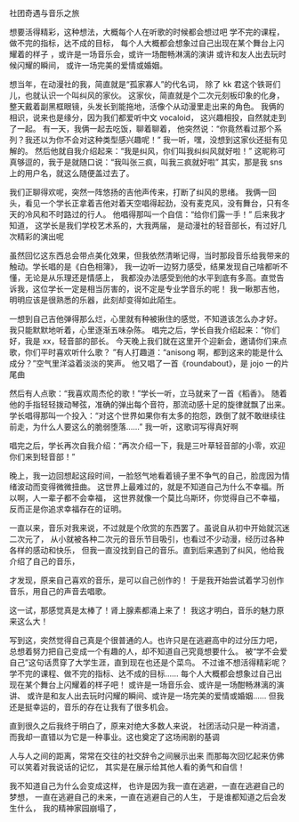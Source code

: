<!--  这个时候的我在动漫社里除了有kk君一个熟人，只有其他一个认识的人
名字叫纠风，一个有刻板印象的二次元男生，
总是戴着黑框眼镜和直到可以拖地的盖头，
认识的机缘巧合好像是因为我们都爱听中文vocaloid

我和他一起去吃饭，聊天的同时
：“你竟然都看过那个系列，我还以为你跟本不会看这种类呢”，
没想到还挺有见解的“
“我是纠风，你们叫我纠纠风就好了？”
“我叫～张三疯，叫我三疯就好了”我用sns的用户名随便盖了过去

一阵悠扬的吉他声，中断了纠风的思绪，我和他回头看了一眼，
花旦下，一个学长，拿着吉他对着天空唱着
没有麦克风没有舞台，只有冬天的冷风和不时路过的行人的熙攘声
”给你们露一手“，他很有自信的说到
我后来才知道他是我们学校艺术系的学长，大我两届，
也是动漫社的轻音部长，有过好几次精彩的演出
不过那都是后话了，

虽然回忆是会美化的，但我依然清晰记得，当时那段音乐给我带来的触动
“一首白色相簿，一张白纸，“随着他的唱着，我努力感受着什么
我居然什么都听不懂，无论是从乐理和情感上，我都没办法感受到对方的水平到底在什么程度
直觉告诉我，这位面前的学长一定是相当厉害的，或许是专业学音乐的吧

在我面前明明应该是很熟悉的吉他对来说居然变得如此陌生，
一想到我居然如此不会弹吉他
心有种被撕裂，不知道该怎么办的感觉，我默默的听着，


“你们好，我是xx，我是轻音部的部长，今天晚上我们就在这里给你们开个迎新会，
邀请你们来点歌，你们平时喜欢什么听歌？”
“anisong啊，都到这来的能是什么成分”有人打趣道
空气里洋溢着淡淡的笑声
“那小零，我点一首歌”
“那就来吧，我就是来给你们唱歌的，你们喜欢什么歌？”
“我喜欢周杰伦的歌”

“那就来听周杰伦的歌吧，周杰伦的歌确实听起来很有感染力，

那是个周杰伦还没出圣诞星的时代，大家还挂着厚厚的滤镜，学校的民谣社甚至还办了个周杰伦专场，
手指轻轻拨动琴弦
准确的弹出每个音符
很有流动感的一曲”稻香“

“对这个世界如果你有太多的抱怨，跌倒了就不敢继续往前走，
为什么人要这么的脆弱堕落”
“请你打开电视看看，多少人，为生命在努力勇敢的走下去，我们是不是该知足，
”珍惜一切就算没有拥有，还记得你说家是唯一的城堡“
”随着稻香河流继续奔跑，微微笑小时候的梦我知道“
”不要哭，让萤火虫带着你逃跑“
”小时候的梦，唯一的依靠“
”回家吧，回到最初的美好“

再次介绍一下，我是三叶草轻音部的小零，欢迎你们来到轻音部


我一脸怒气的看着镜子里不争气的自己
脸庞因为情绪波动而变得微微扭曲
当世界观形成的时候，总会感觉自己被世界牵着鼻子走

这个世界上最难过的，就是不知道自己为什么不幸福。
所以，人一辈子都不会幸福
这个世界就像一个莫比乌斯环
你觉得自己不幸福，反而正是你追求幸福存在的证明
这个世界上并没有什么东西是可以被确定的，因为当你寻找真相的时候，
就注定了找不到真相的

一直以来，音乐对我来说，不过就是个欣赏的东西罢了
倒是也弹过一阵子吉他，可从来没想过，
自己喜欢的歌在自己面前被唱出来的感觉，
不知道为什么，
会令人肾上腺素涌动
虽说自从初中开始就沉迷二次元了，从小就被各种二次元的音乐节目吸引，
从小到大，我一直都很喜欢看动漫，看动漫的过程，我也经历过各种各样的感动和快乐，
但我一直没有找到自己的音乐，直到后来我遇到了纠风，他给我介绍了自己的音乐，
才发现，原来自己喜欢的音乐，其实是可以自己创作的，
我开始尝试着学习自己创作音乐，尝试着用自己的声音去唱歌，
也许这就是音乐的魅力吧，  -->

社团奇遇与音乐之旅

想要活得精彩，这种想法，大概每个人在听歌的时候都会想过吧
学不完的课程，做不完的指标，达不成的目标，
每个人大概都会想象过自己出现在某个舞台上闪耀着的样子
，或许是一场音乐会，或许一场酣畅淋漓的演讲
或许和友人出去玩时候闪耀的瞬间，
或许一场完美的爱情或婚姻。

想当年，在动漫社的我，简直就是“孤家寡人”的代名词，
除了 kk 君这个铁哥们儿，也就认识一个叫纠风的家伙。
这家伙，简直就是个二次元刻板印象的化身，
整天戴着副黑框眼镜，头发长到能拖地，活像个从动漫里走出来的角色。
我俩的相识，说来也是缘分，因为我们都爱听中文 vocaloid，
这兴趣相投，自然就走到了一起。
有一天，我俩一起去吃饭，聊着聊着，
他突然说：“你竟然看过那个系列？我还以为你不会对这种类型感兴趣呢！”
我一听，嘿，没想到这家伙还挺有见解的。
然后他就自我介绍起来：“我是纠风，你们叫我纠纠风就好啦！”
这昵称可真够逗的，我于是就随口说：“我叫张三疯，叫我三疯就好啦”
其实，那是我 sns 上的用户名，就这么随便盖过去了。

我们正聊得欢呢，突然一阵悠扬的吉他声传来，打断了纠风的思绪。
我俩一回头，看见一个学长正拿着吉他对着天空唱得起劲，没有麦克风，没有舞台，只有冬天的冷风和不时路过的行人。
他唱得那叫一个自信：“给你们露一手！”
后来我才知道，
这学长是我们学校艺术系的，大我两届，
是动漫社的轻音部长，有过好几次精彩的演出呢

虽然回忆这东西总会带点美化效果，但我依然清晰记得，当时那段音乐给我带来的触动。学长唱的是《白色相簿》，
我一边听一边努力感受，结果发现自己啥都听不懂，无论是从乐理还是情感上，
我都没办法感受到他的水平到底有多高。直觉告诉我，这位学长一定是相当厉害的，说不定是专业学音乐的呢！
我一瞅那吉他，明明应该是很熟悉的乐器，此刻却变得如此陌生。

一想到自己吉他弹得那么烂，心里就有种被揪住的感觉，不知道该怎么办才好。
我只能默默地听着，心里逐渐五味杂陈。
唱完之后，学长自我介绍起来：“你们好，我是 xx，轻音部的部长。
今天晚上我们就在这里开个迎新会，邀请你们来点歌，你们平时喜欢听什么歌？
”有人打趣道：“anisong 啊，都到这来的能是什么成分？”空气里洋溢着淡淡的笑声。
他又唱了一首《roundabout》，是 jojo 一的片尾曲

然后有人点歌：“我喜欢周杰伦的歌！”学长一听，立马就来了一首《稻香》。
随着他的手指轻轻拨动琴弦，准确的弹出每个音符，那流动感十足的旋律就飘了出来。
学长唱得那叫一个投入：“对这个世界如果你有太多的抱怨，跌倒了就不敢继续往前走，为什么人要这么的脆弱堕落……”
我一听，这歌词写得真好啊

唱完之后，学长再次自我介绍：“再次介绍一下，我是三叶草轻音部的小零，欢迎你们来到轻音部！”

晚上，我一边回想起这段时间，一脸怒气地看着镜子里不争气的自己，脸庞因为情绪波动而变得微微扭曲。
这世界上最难过的，就是不知道自己为什么不幸福。所以啊，人一辈子都不会幸福，
这世界就像一个莫比乌斯环，你觉得自己不幸福，反而正是你追求幸福存在的证明。

一直以来，音乐对我来说，不过就是个欣赏的东西罢了。虽说自从初中开始就沉迷二次元了，
从小就被各种二次元的音乐节目吸引，也看过不少动漫，经历过各种各样的感动和快乐，
但我一直没找到自己的音乐。直到后来遇到了纠风，他给我介绍了自己的音乐，

才发现，原来自己喜欢的音乐，是可以自己创作的！
于是我开始尝试着学习创作音乐，用自己的声音去唱歌。

这一试，那感觉真是太棒了！肾上腺素都涌上来了！
我这才明白，音乐的魅力原来这么大！

写到这，突然觉得自己真是个很普通的人。也许只是在逃避高中的过分压力吧，
总想着努力把自己变成一个有趣的人，却不知道自己究竟想要什么。
被“学不会爱自己”这句话贯穿了大学生涯，直到现在也还是个菜鸟。
不过谁不想活得精彩呢？学不完的课程、做不完的指标、达不成的目标……
每个人大概都会想象过自己出现在某个舞台上闪耀着的样子吧！
或许是一场音乐会、或许是一场酣畅淋漓的演讲、
或许是和友人出去玩时闪耀的瞬间、或许是一场完美的爱情或婚姻……
但我还是挺幸运的，音乐的存在让我有了很多机会。

直到很久之后我终于明白了，原来对绝大多数人来说，
社团活动只是一种消遣，而我却一直错以为它是一种事业。这也奠定了这场闹剧的基调

人与人之间的距离，常常在交往的社交辞令之间展示出来
而那每次回忆起来仿佛可以笑着对我说话的记忆，
其实是在展示给其他人看的勇气和自信！

我不知道自己为什么会变成这样，
也许是因为我一直在逃避，一直在逃避自己的梦想，
一直在逃避自己的未来，一直在逃避自己的人生，
于是谁都知道之后会发生什么，
我的精神家园崩塌了，
